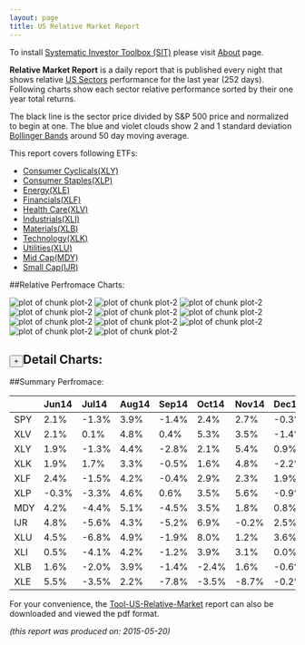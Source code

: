 ```yaml
---
layout: page
title: US Relative Market Report
---
```



To install [Systematic Investor Toolbox (SIT)](https://github.com/systematicinvestor/SIT) please visit [About](/about) page.





**Relative Market Report** is a daily report that is published every night 
that shows relative [US Sectors](http://www.sectorspdr.com/) performance 
for the last year (252 days). Following charts show each sector relative 
performance sorted by their one year total returns. 

The black line is the sector price divided by S&P 500 price and normalized to begin at one. 
The blue and violet clouds show 2 and 1 standard deviation 
[Bollinger Bands](http://en.wikipedia.org/wiki/Bollinger_Bands)
around 50 day moving average. 

This report covers following ETFs:

* [Consumer Cyclicals(XLY)](http://www.sectorspdr.com/spdr/composition/?symbol=XLY)
* [Consumer Staples(XLP)](http://www.sectorspdr.com/spdr/composition/?symbol=XLP)
* [Energy(XLE)](http://www.sectorspdr.com/spdr/composition/?symbol=XLE)
* [Financials(XLF)](http://www.sectorspdr.com/spdr/composition/?symbol=XLF)
* [Health Care(XLV)](http://www.sectorspdr.com/spdr/composition/?symbol=XLV)
* [Industrials(XLI)](http://www.sectorspdr.com/spdr/composition/?symbol=XLI)
* [Materials(XLB)](http://www.sectorspdr.com/spdr/composition/?symbol=XLB)
* [Technology(XLK)](http://www.sectorspdr.com/spdr/composition/?symbol=XLK)
* [Utilities(XLU)](http://www.sectorspdr.com/spdr/composition/?symbol=XLU)
* [Mid Cap(MDY)](https://www.spdrs.com/product/fund.seam?ticker=MDY)
* [Small Cap(IJR)](http://finance.yahoo.com/q/hl?s=IJR+Holdings)


##Relative Perfromace Charts:
    


![plot of chunk plot-2](/public/images/Tool-US-Relative-Market/plot-2-1.png) ![plot of chunk plot-2](/public/images/Tool-US-Relative-Market/plot-2-2.png) ![plot of chunk plot-2](/public/images/Tool-US-Relative-Market/plot-2-3.png) ![plot of chunk plot-2](/public/images/Tool-US-Relative-Market/plot-2-4.png) ![plot of chunk plot-2](/public/images/Tool-US-Relative-Market/plot-2-5.png) ![plot of chunk plot-2](/public/images/Tool-US-Relative-Market/plot-2-6.png) ![plot of chunk plot-2](/public/images/Tool-US-Relative-Market/plot-2-7.png) ![plot of chunk plot-2](/public/images/Tool-US-Relative-Market/plot-2-8.png) ![plot of chunk plot-2](/public/images/Tool-US-Relative-Market/plot-2-9.png) ![plot of chunk plot-2](/public/images/Tool-US-Relative-Market/plot-2-10.png) ![plot of chunk plot-2](/public/images/Tool-US-Relative-Market/plot-2-11.png) 

<input type="button" class="btn btn-sm" value="+">Detail Charts:
---
    




<div markdown="1" style="display:none;">
    


![plot of chunk plot-2](/public/images/Tool-US-Relative-Market/plot-2-12.png) ![plot of chunk plot-2](/public/images/Tool-US-Relative-Market/plot-2-13.png) ![plot of chunk plot-2](/public/images/Tool-US-Relative-Market/plot-2-14.png) ![plot of chunk plot-2](/public/images/Tool-US-Relative-Market/plot-2-15.png) ![plot of chunk plot-2](/public/images/Tool-US-Relative-Market/plot-2-16.png) ![plot of chunk plot-2](/public/images/Tool-US-Relative-Market/plot-2-17.png) ![plot of chunk plot-2](/public/images/Tool-US-Relative-Market/plot-2-18.png) ![plot of chunk plot-2](/public/images/Tool-US-Relative-Market/plot-2-19.png) ![plot of chunk plot-2](/public/images/Tool-US-Relative-Market/plot-2-20.png) ![plot of chunk plot-2](/public/images/Tool-US-Relative-Market/plot-2-21.png) ![plot of chunk plot-2](/public/images/Tool-US-Relative-Market/plot-2-22.png) ![plot of chunk plot-2](/public/images/Tool-US-Relative-Market/plot-2-23.png) 

</div>
    




##Summary Perfromace:
    




|    |Jun14  |Jul14  |Aug14  |Sep14  |Oct14  |Nov14  |Dec14  |Jan15  |Feb15  |Mar15  |Apr15  |May15  |Total  |
|:---|:------|:------|:------|:------|:------|:------|:------|:------|:------|:------|:------|:------|:------|
|SPY |  2.1% | -1.3% |  3.9% | -1.4% |  2.4% |  2.7% | -0.3% | -3.0% |  5.6% | -1.6% |  1.0% |  2.2% | 12.7% |
|XLV |  2.1% |  0.1% |  4.8% |  0.4% |  5.3% |  3.5% | -1.4% |  1.3% |  4.3% |  0.4% | -1.1% |  4.7% | 26.9% |
|XLY |  1.9% | -1.3% |  4.4% | -2.8% |  2.1% |  5.4% |  0.9% | -3.0% |  8.5% | -0.8% | -0.1% |  2.1% | 18.3% |
|XLK |  1.9% |  1.7% |  3.3% | -0.5% |  1.6% |  4.8% | -2.2% | -3.5% |  8.0% | -3.8% |  2.8% |  1.9% | 16.4% |
|XLF |  2.4% | -1.5% |  4.2% | -0.4% |  2.9% |  2.3% |  1.9% | -7.0% |  5.8% | -1.0% |  0.1% |  3.5% | 13.6% |
|XLP | -0.3% | -3.3% |  4.6% |  0.6% |  3.5% |  5.6% | -0.9% | -1.0% |  4.1% | -2.0% | -0.8% |  2.3% | 12.7% |
|MDY |  4.2% | -4.4% |  5.1% | -4.5% |  3.5% |  1.8% |  0.8% | -1.1% |  5.0% |  1.3% | -1.5% |  2.7% | 13.2% |
|IJR |  4.8% | -5.6% |  4.3% | -5.2% |  6.9% | -0.2% |  2.5% | -3.6% |  6.0% |  1.2% | -2.3% |  2.7% | 11.0% |
|XLU |  4.5% | -6.8% |  4.9% | -1.9% |  8.0% |  1.2% |  3.6% |  2.3% | -6.4% | -1.0% | -0.5% |  0.8% |  8.0% |
|XLI |  0.5% | -4.1% |  4.2% | -1.2% |  3.9% |  3.1% |  0.0% | -3.6% |  5.4% | -3.0% | -0.3% |  2.6% |  7.2% |
|XLB |  1.6% | -2.0% |  3.9% | -1.4% | -2.4% |  1.6% | -0.6% | -1.8% |  8.0% | -5.3% |  3.4% |  1.2% |  5.6% |
|XLE |  5.5% | -3.5% |  2.2% | -7.8% | -3.5% | -8.7% | -0.2% | -4.6% |  4.6% | -1.8% |  6.6% | -3.7% |-15.1% |
    


For your convenience, the 
[Tool-US-Relative-Market](/public/images/Tool-US-Relative-Market/Tool-US-Relative-Market.pdf)
report can also be downloaded and viewed the pdf format.



*(this report was produced on: 2015-05-20)*
